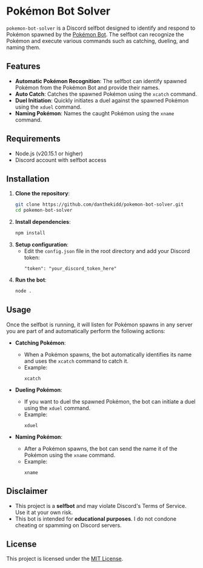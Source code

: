 # Pokémon Bot Solver

`pokemon-bot-solver` is a Discord selfbot designed to identify and respond to Pokémon spawned by the [Pokémon Bot](https://pokemonbot.com/). The selfbot can recognize the Pokémon and execute various commands such as catching, dueling, and naming them.

## Features

- **Automatic Pokémon Recognition**: The selfbot can identify spawned Pokémon from the Pokémon Bot and provide their names.
- **Auto Catch**: Catches the spawned Pokémon using the `xcatch` command.
- **Duel Initiation**: Quickly initiates a duel against the spawned Pokémon using the `xduel` command.
- **Naming Pokémon**: Names the caught Pokémon using the `xname` command.

## Requirements

- Node.js (v20.15.1 or higher)
- Discord account with selfbot access

## Installation

1. **Clone the repository**:
   ```bash
   git clone https://github.com/danthekidd/pokemon-bot-solver.git
   cd pokemon-bot-solver
   ```
2. **Install dependencies**:
   ```bash
   npm install
   ```
3. **Setup configuration**:
   - Edit the `config.json` file in the root directory and add your Discord token:
     ```
     "token": "your_discord_token_here"
     ```
4. **Run the bot**:
   ```bash
   node .
   ```

## Usage

Once the selfbot is running, it will listen for Pokémon spawns in any server you are part of and automatically perform the following actions:

- **Catching Pokémon**:
  - When a Pokémon spawns, the bot automatically identifies its name and uses the `xcatch` command to catch it.
  - Example:
    ```
    xcatch
    ```

- **Dueling Pokémon**:
  - If you want to duel the spawned Pokémon, the bot can initiate a duel using the `xduel` command.
  - Example:
    ```
    xduel
    ```

- **Naming Pokémon**:
  - After a Pokémon spawns, the bot can send the name it of the Pokémon using the `xname` command.
  - Example:
    ```
    xname
    ```

## Disclaimer
- This project is a **selfbot** and may violate Discord's Terms of Service. Use it at your own risk.
- This bot is intended for **educational purposes**. I do not condone cheating or spamming on Discord servers.

## License

This project is licensed under the [MIT License](LICENSE).
